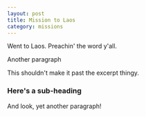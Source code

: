 ```yaml
---
layout: post
title: Mission to Laos
category: missions
---
```


Went to Laos. Preachin' the word y'all.

Another paragraph

This shouldn't make it past the excerpt thingy.

### Here's a sub-heading

And look, yet another paragraph!
